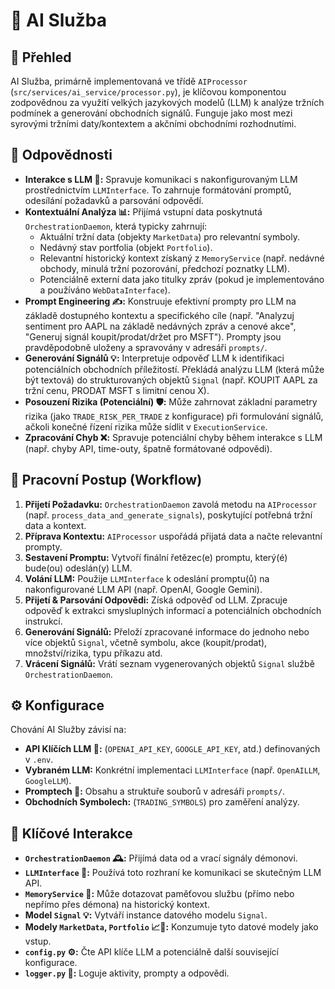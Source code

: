 # 🤖 AI Služba

## 📝 Přehled

AI Služba, primárně implementovaná ve třídě `AIProcessor` (`src/services/ai_service/processor.py`), je klíčovou komponentou zodpovědnou za využití velkých jazykových modelů (LLM) k analýze tržních podmínek a generování obchodních signálů. Funguje jako most mezi syrovými tržními daty/kontextem a akčními obchodními rozhodnutími.

## 🎯 Odpovědnosti

*   **Interakce s LLM 💬:** Spravuje komunikaci s nakonfigurovaným LLM prostřednictvím `LLMInterface`. To zahrnuje formátování promptů, odesílání požadavků a parsování odpovědí.
*   **Kontextuální Analýza 📊:** Přijímá vstupní data poskytnutá `OrchestrationDaemon`, která typicky zahrnují:
    *   Aktuální tržní data (objekty `MarketData`) pro relevantní symboly.
    *   Nedávný stav portfolia (objekt `Portfolio`).
    *   Relevantní historický kontext získaný z `MemoryService` (např. nedávné obchody, minulá tržní pozorování, předchozí poznatky LLM).
    *   Potenciálně externí data jako titulky zpráv (pokud je implementováno a používáno `WebDataInterface`).
*   **Prompt Engineering ✍️:** Konstruuje efektivní prompty pro LLM na základě dostupného kontextu a specifického cíle (např. "Analyzuj sentiment pro AAPL na základě nedávných zpráv a cenové akce", "Generuj signál koupit/prodat/držet pro MSFT"). Prompty jsou pravděpodobně uloženy a spravovány v adresáři `prompts/`.
*   **Generování Signálů 💡:** Interpretuje odpověď LLM k identifikaci potenciálních obchodních příležitostí. Překládá analýzu LLM (která může být textová) do strukturovaných objektů `Signal` (např. KOUPIT AAPL za tržní cenu, PRODAT MSFT s limitní cenou X).
*   **Posouzení Rizika (Potenciální) 🛡️:** Může zahrnovat základní parametry rizika (jako `TRADE_RISK_PER_TRADE` z konfigurace) při formulování signálů, ačkoli konečné řízení rizika může sídlit v `ExecutionService`.
*   **Zpracování Chyb ❌:** Spravuje potenciální chyby během interakce s LLM (např. chyby API, time-outy, špatně formátované odpovědi).

## 🔄 Pracovní Postup (Workflow)

1.  **Přijetí Požadavku:** `OrchestrationDaemon` zavolá metodu na `AIProcessor` (např. `process_data_and_generate_signals`), poskytující potřebná tržní data a kontext.
2.  **Příprava Kontextu:** `AIProcessor` uspořádá přijatá data a načte relevantní prompty.
3.  **Sestavení Promptu:** Vytvoří finální řetězec(e) promptu, který(é) bude(ou) odeslán(y) LLM.
4.  **Volání LLM:** Použije `LLMInterface` k odeslání promptu(ů) na nakonfigurované LLM API (např. OpenAI, Google Gemini).
5.  **Přijetí & Parsování Odpovědi:** Získá odpověď od LLM. Zpracuje odpověď k extrakci smysluplných informací a potenciálních obchodních instrukcí.
6.  **Generování Signálů:** Přeloží zpracované informace do jednoho nebo více objektů `Signal`, včetně symbolu, akce (koupit/prodat), množství/rizika, typu příkazu atd.
7.  **Vrácení Signálů:** Vrátí seznam vygenerovaných objektů `Signal` službě `OrchestrationDaemon`.

## ⚙️ Konfigurace

Chování AI Služby závisí na:

*   **API Klíčích LLM 🔑:** (`OPENAI_API_KEY`, `GOOGLE_API_KEY`, atd.) definovaných v `.env`.
*   **Vybraném LLM:** Konkrétní implementaci `LLMInterface` (např. `OpenAILLM`, `GoogleLLM`).
*   **Promptech 📜:** Obsahu a struktuře souborů v adresáři `prompts/`.
*   **Obchodních Symbolech:** (`TRADING_SYMBOLS`) pro zaměření analýzy.

## 🔗 Klíčové Interakce

*   **`OrchestrationDaemon` 🕰️:** Přijímá data od a vrací signály démonovi.
*   **`LLMInterface` 💬:** Používá toto rozhraní ke komunikaci se skutečným LLM API.
*   **`MemoryService` 💾:** Může dotazovat paměťovou službu (přímo nebo nepřímo přes démona) na historický kontext.
*   **Model `Signal` 💡:** Vytváří instance datového modelu `Signal`.
*   **Modely `MarketData`, `Portfolio` 📈💼:** Konzumuje tyto datové modely jako vstup.
*   **`config.py` ⚙️:** Čte API klíče LLM a potenciálně další související konfigurace.
*   **`logger.py` 📝:** Loguje aktivity, prompty a odpovědi.
